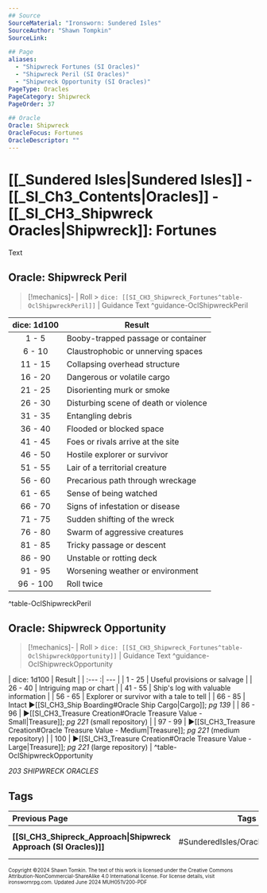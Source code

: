 ```yaml
---
## Source
SourceMaterial: "Ironsworn: Sundered Isles"
SourceAuthor: "Shawn Tompkin"
SourceLink: 

## Page
aliases: 
  - "Shipwreck Fortunes (SI Oracles)"
  - "Shipwreck Peril (SI Oracles)"
  - "Shipwreck Opportunity (SI Oracles)"
PageType: Oracles
PageCategory: Shipwreck
PageOrder: 37

## Oracle
Oracle: Shipwreck
OracleFocus: Fortunes
OracleDescriptor: ""
---
```

# [[_Sundered Isles|Sundered Isles]] - [[_SI_Ch3_Contents|Oracles]] - [[_SI_CH3_Shipwreck Oracles|Shipwreck]]: Fortunes
Text

## Oracle: Shipwreck Peril
> [!mechanics]- | Roll > `dice: [[SI_CH3_Shipwreck_Fortunes^table-OclShipwreckPeril]]` | Guidance
> Text ^guidance-OclShipwreckPeril

| dice: 1d100 | Result |
| :---: | --- |
| 1 - 5 | Booby-trapped passage or container |
| 6 - 10 | Claustrophobic or unnerving spaces |
| 11 - 15 | Collapsing overhead structure |
| 16 - 20 | Dangerous or volatile cargo |
| 21 - 25 | Disorienting murk or smoke |
| 26 - 30 | Disturbing scene of death or violence |
| 31 - 35 | Entangling debris |
| 36 - 40 | Flooded or blocked space |
| 41 - 45 | Foes or rivals arrive at the site |
| 46 - 50 | Hostile explorer or survivor |
| 51 - 55 | Lair of a territorial creature |
| 56 - 60 | Precarious path through wreckage |
| 61 - 65 | Sense of being watched |
| 66 - 70 | Signs of infestation or disease |
| 71 - 75 | Sudden shifting of the wreck |
| 76 - 80 | Swarm of aggressive creatures |
| 81 - 85 | Tricky passage or descent |
| 86 - 90 | Unstable or rotting deck |
| 91 - 95 | Worsening weather or environment |
| 96 - 100 | Roll twice |
^table-OclShipwreckPeril

## Oracle: Shipwreck Opportunity
> [!mechanics]- | Roll > `dice: [[SI_CH3_Shipwreck_Fortunes^table-OclShipwreckOpportunity]]` | Guidance
> Text ^guidance-OclShipwreckOpportunity

| dice: 1d100 | Result |
| :--- :| --- |
| 1 - 25 | Useful provisions or salvage |
| 26 - 40 | Intriguing map or chart |
| 41 - 55 | Ship's log with valuable information |
| 56 - 65 | Explorer or survivor with a tale to tell |
| 66 - 85 | Intact ▶[[SI_CH3_Ship Boarding#Oracle Ship Cargo\|Cargo]]; _pg 139_ |
| 86 - 96 | ▶[[SI_CH3_Treasure Creation#Oracle Treasure Value - Small\|Treasure]]; _pg 221_ (small repository) |
| 97 - 99 | ▶[[SI_CH3_Treasure Creation#Oracle Treasure Value - Medium\|Treasure]]; _pg 221_ (medium repository) |
| 100 | ▶[[SI_CH3_Treasure Creation#Oracle Treasure Value - Large\|Treasure]]; _pg 221_ (large repository) |
^table-OclShipwreckOpportunity

*203 SHIPWRECK ORACLES*

## Tags

| Previous Page | Tags | Next Section |
| :--- | :---: | ---: |
| **[[SI_CH3_Shipreck_Approach\|Shipwreck Approach (SI Oracles)]]** | #SunderedIsles/Oracles/Shipwrecks | **[[_SI_CH3_Cave Oracles\|Caves (SI Oracles)]]** |

<font size=-2>Copyright ©2024 Shawn Tomkin. The text of this work is licensed under the Creative Commons Attribution-NonCommercial-ShareAlike 4.0 International license. For license details, visit ironswornrpg.com. Updated June 2024 MUH051V200-PDF</font>